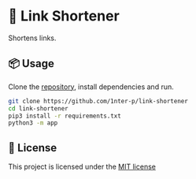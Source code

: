 # 📎 Link Shortener

Shortens links.

## 📦 Usage

Clone the [repository](https://github.com/1nter-p/link-shortener), install
dependencies and run.

```sh
git clone https://github.com/1nter-p/link-shortener
cd link-shortener
pip3 install -r requirements.txt
python3 -m app
```

## 📝 License

This project is licensed under the [MIT license](LICENSE)
